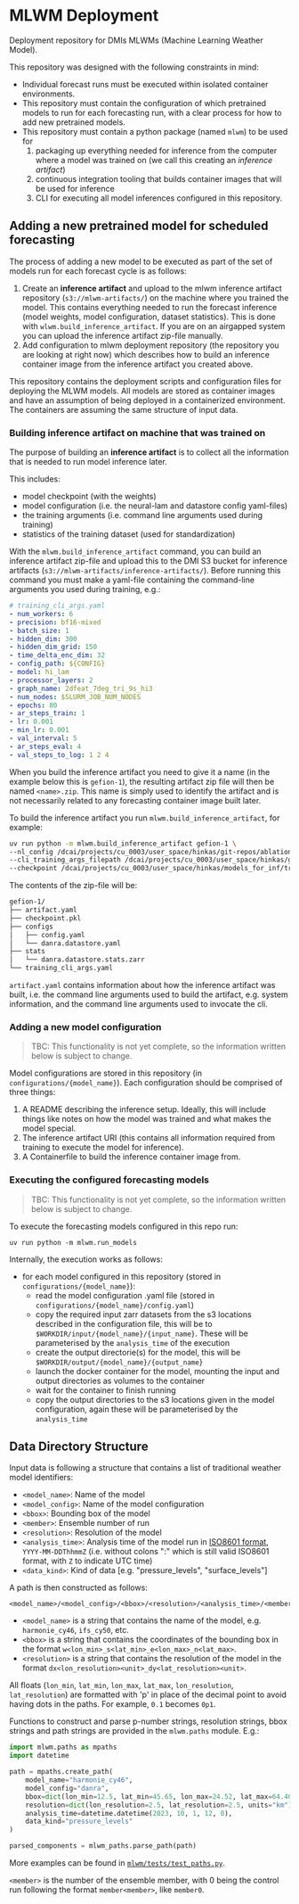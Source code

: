 # MLWM Deployment
Deployment repository for DMIs MLWMs (Machine Learning Weather Model).

This repository was designed with the following constraints in mind:

- Individual forecast runs must be executed within isolated container
  environments.
- This repository must contain the configuration of which pretrained models to
  run for each forecasting run, with a clear process for how to add new pretrained
  models.
- This repository must contain a python package (named `mlwm`) to be used
  for
    1. packaging up everything needed for inference from the computer where a
       model was trained on (we call this creating an *inference artifact*)
    2. continuous integration tooling that builds container images that will be
       used for inference
    3. CLI for executing all model inferences configured in this repository.
    
## Adding a new pretrained model for scheduled forecasting

The process of adding a new model to be executed as part of the set of models
run for each forecast cycle is as follows:

1. Create an **inference artifact** and upload to the mlwm inference artifact
   repository (`s3://mlwm-artifacts/`) on the machine where you trained the
   model. This contains everything needed to run the forecast inference (model
   weights, model configuration, dataset statistics). This is done with
   `wlwm.build_inference_artifact`. If you are on an airgapped system you can
   upload the inference artifact zip-file manually.
2. Add configuration to mlwm deployment repository (the repository you are
   looking at right now) which describes how to build an inference container
   image from the inference artifact you created above.

This repository contains the deployment scripts and configuration files for deploying the MLWM models. All models are stored as container images and have an assumption of being deployed in a containerized environment. The containers are assuming the same structure of input data.


### Building inference artifact on machine that was trained on

The purpose of building an **inference artifact** is to collect all the information that is needed to run model inference later.

This includes:

- model checkpoint (with the weights)
- model configuration (i.e. the neural-lam and datastore config yaml-files)
- the training arguments (i.e. command line arguments used during training)
- statistics of the training dataset (used for standardization)

With the `mlwm.build_inference_artifact` command, you can build an inference artifact zip-file and upload this to the DMI S3 bucket for inference artifacts (`s3://mlwm-artifacts/inference-artifacts/`). Before running this command you must make a yaml-file containing the command-line arguments you used during training, e.g.:

```yaml
# training_cli_args.yaml
- num_workers: 6
- precision: bf16-mixed
- batch_size: 1
- hidden_dim: 300
- hidden_dim_grid: 150
- time_delta_enc_dim: 32
- config_path: ${CONFIG}
- model: hi_lam
- processor_layers: 2
- graph_name: 2dfeat_7deg_tri_9s_hi3
- num_nodes: $SLURM_JOB_NUM_NODES
- epochs: 80
- ar_steps_train: 1
- lr: 0.001
- min_lr: 0.001
- val_interval: 5
- ar_steps_eval: 4
- val_steps_to_log: 1 2 4
```

When you build the inference artifact you need to give it a name (in the example below this is `gefion-1`), the resulting artifact zip file will then be named `<name>.zip`. This name is simply used to identify the artifact and is not necessarily related to any forecasting container image built later.

To build the inference artifact you run `mlwm.build_inference_artifact`, for example:

```bash
uv run python -m mlwm.build_inference_artifact gefion-1 \
--nl_config /dcai/projects/cu_0003/user_space/hinkas/git-repos/ablation-studies/configs/danra_model1/7deg_config.yaml \
--cli_training_args_filepath /dcai/projects/cu_0003/user_space/hinkas/git-repos/mllam/mlwm-deployment/config.yaml \
--checkpoint /dcai/projects/cu_0003/user_space/hinkas/models_for_inf/train-hi_lam-2x300-02_27_15-4034/last.ckpt
```

The contents of the zip-file will be:

```bash
gefion-1/
├── artifact.yaml
├── checkpoint.pkl
├── configs
│   ├── config.yaml
│   └── danra.datastore.yaml
├── stats
│   └── danra.datastore.stats.zarr
└── training_cli_args.yaml
```

`artifact.yaml` contains information about how the inference artifact was built, i.e. the command line arguments used to build the artifact, e.g. system information, and the command line arguments used to invocate the cli.

### Adding a new model configuration

> TBC: This functionality is not yet complete, so the information written below is subject to change.

Model configurations are stored in this repository (in `configurations/{model_name}`). Each configuration should be comprised of three things:
1. A README describing the inference setup. Ideally, this will include things like notes on how the model was trained and what makes the model special.
2. The inference artifact URI (this contains all information required from training to execute the model for inference).
3. A Containerfile to build the inference container image from.

### Executing the configured forecasting models

> TBC: This functionality is not yet complete, so the information written below is subject to change.

To execute the forecasting models configured in this repo run:

`uv run python -m mlwm.run_models`

Internally, the execution works as follows:

- for each model configured in this repository (stored in `configurations/{model_name}`):
    - read the model configuration .yaml file (stored in `configurations/{model_name}/config.yaml`)
    - copy the required input zarr datasets from the s3 locations described in the configuration file, this will be to `$WORKDIR/input/{model_name}/{input_name}`. These will be parameterised by the `analysis_time` of the execution
    - create the output directorie(s) for the model, this will be `$WORKDIR/output/{model_name}/{output_name}`
    - launch the docker container for the model, mounting the input and output directories as volumes to the container
    - wait for the container to finish running
    - copy the output directories to the s3 locations given in the model configuration, again these will be parameterised by the `analysis_time`


## Data Directory Structure
Input data is following a structure that contains a list of traditional weather model identifiers:

- `<model_name>`: Name of the model
- `<model_config>`: Name of the model configuration
- `<bbox>`: Bounding box of the model
- `<member>`: Ensemble number of run
- `<resolution>`: Resolution of the model
- `<analysis_time>`: Analysis time of the model run in [ISO8601 format](https://en.wikipedia.org/wiki/ISO_8601), `YYYY-MM-DDThhmmZ` (i.e. without colons ":" which is still valid ISO8601 format, with `Z` to indicate UTC time)
- `<data_kind>`: Kind of data [e.g. "pressure_levels", "surface_levels"]

A path is then constructed as follows:
```
<model_name>/<model_config>/<bbox>/<resolution>/<analysis_time>/<member>/<data_kind>.zarr
```
- `<model_name>` is a string that contains the name of the model, e.g. `harmonie_cy46`, `ifs_cy50`, etc.
- `<bbox>` is a string that contains the coordinates of the bounding box in the format `w<lon_min>_s<lat_min>_e<lon_max>_n<lat_max>`.
- `<resolution>` is a string that contains the resolution of the model in the format `dx<lon_resolution><unit>_dy<lat_resolution><unit>`.

All floats (`lon_min`, `lat_min`, `lon_max`, `lat_max`, `lon_resolution`,
`lat_resolution`) are formatted with 'p' in place of the decimal point to avoid
having dots in the paths. For example, `0.1` becomes `0p1`.

Functions to construct and parse p-number strings, resolution strings, bbox strings and path strings are provided in the `mlwm.paths` module. E.g.:

```python
import mlwm.paths as mpaths
import datetime

path = mpaths.create_path(
    model_name="harmonie_cy46",
    model_config="danra",
    bbox=dict(lon_min=12.5, lat_min=45.65, lon_max=24.52, lat_max=64.40),
    resolution=dict(lon_resolution=2.5, lat_resolution=2.5, units="km"),
    analysis_time=datetime.datetime(2023, 10, 1, 12, 0),
    data_kind="pressure_levels"
)

parsed_components = mlwm_paths.parse_path(path)
```

More examples can be found in [`mlwm/tests/test_paths.py`](src/mlwm/tests/test_paths.py).

`<member>` is the number of the ensemble member, with 0 being the control run following the format `member<member>`, like `member0`.